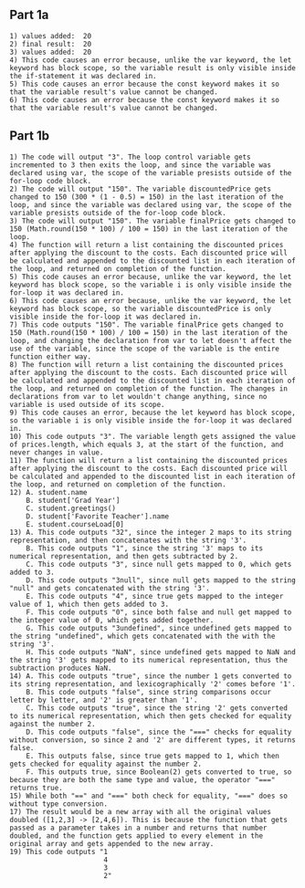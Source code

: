 ## Part 1a
    1) values added:  20
    2) final result:  20
    3) values added:  20
    4) This code causes an error because, unlike the var keyword, the let keyword has block scope, so the variable result is only visible inside the if-statement it was declared in.
    5) This code causes an error because the const keyword makes it so that the variable result's value cannot be changed.
    6) This code causes an error because the const keyword makes it so that the variable result's value cannot be changed.
   
## Part 1b
    1) The code will output "3". The loop control variable gets incremented to 3 then exits the loop, and since the variable was declared using var, the scope of the variable presists outside of the for-loop code block.
    2) The code will output "150". The variable discountedPrice gets changed to 150 (300 * (1 - 0.5) = 150) in the last iteration of the loop, and since the variable was declared using var, the scope of the variable presists outside of the for-loop code block.
    3) The code will output "150". The variable finalPrice gets changed to 150 (Math.round(150 * 100) / 100 = 150) in the last iteration of the loop.
    4) The function will return a list containing the discounted prices after applying the discount to the costs. Each discounted price will be calculated and appended to the discounted list in each iteration of the loop, and returned on completion of the function.
    5) This code causes an error because, unlike the var keyword, the let keyword has block scope, so the variable i is only visible inside the for-loop it was declared in.
    6) This code causes an error because, unlike the var keyword, the let keyword has block scope, so the variable discountedPrice is only visible inside the for-loop it was declared in.
    7) This code outputs "150". The variable finalPrice gets changed to 150 (Math.round(150 * 100) / 100 = 150) in the last iteration of the loop, and changing the declaration from var to let doesn't affect the use of the variable, since the scope of the variable is the entire function either way.
    8) The function will return a list containing the discounted prices after applying the discount to the costs. Each discounted price will be calculated and appended to the discounted list in each iteration of the loop, and returned on completion of the function. The changes in declarations from var to let wouldn't change anything, since no variable is used outside of its scope.
    9) This code causes an error, because the let keyword has block scope, so the variable i is only visible inside the for-loop it was declared in.
    10) This code outputs "3". The variable length gets assigned the value of prices.length, which equals 3, at the start of the function, and never changes in value.
    11) The function will return a list containing the discounted prices after applying the discount to the costs. Each discounted price will be calculated and appended to the discounted list in each iteration of the loop, and returned on completion of the function.
    12) A. student.name
        B. student['Grad Year']
        C. student.greetings()
        D. student['Favorite Teacher'].name
        E. student.courseLoad[0]
    13) A. This code outputs "32", since the integer 2 maps to its string representation, and then concatenates with the string '3'.
        B. This code outputs "1", since the string '3' maps to its numerical representation, and then gets subtracted by 2.
        C. This code outputs "3", since null gets mapped to 0, which gets added to 3.
        D. This code outputs "3null", since null gets mapped to the string "null" and gets concatenated with the string '3'.
        E. This code outputs "4", since true gets mapped to the integer value of 1, which then gets added to 3.
        F. This code outputs "0", since both false and null get mapped to the integer value of 0, which gets added together.
        G. This code outputs "3undefined", since undefined gets mapped to the string "undefined", which gets concatenated with the with the string '3'.
        H. This code outputs "NaN", since undefined gets mapped to NaN and the string '3' gets mapped to its numerical representation, thus the subtraction produces NaN.
    14) A. This code outputs "true", since the number 1 gets converted to its string representation, and lexicographically '2' comes before '1'.
        B. This code outputs "false", since string comparisons occur letter by letter, and '2' is greater than '1'.
        C. This code outputs "true", since the string '2' gets converted to its numerical representation, which then gets checked for equality against the number 2.
        D. This code outputs "false", since the "===" checks for equality without conversion, so since 2 and '2' are different types, it returns false.
        E. This outputs false, since true gets mapped to 1, which then gets checked for equality against the number 2.
        F. This outputs true, since Boolean(2) gets converted to true, so because they are both the same type and value, the operator "===" returns true.
    15) While both "==" and "===" both check for equality, "===" does so without type conversion.
    17) The result would be a new array with all the original values doubled ([1,2,3] -> [2,4,6]). This is because the function that gets passed as a parameter takes in a number and returns that number doubled, and the function gets applied to every element in the original array and gets appended to the new array.
    19) This code outputs "1
                           4
                           3
                           2"
    
    
